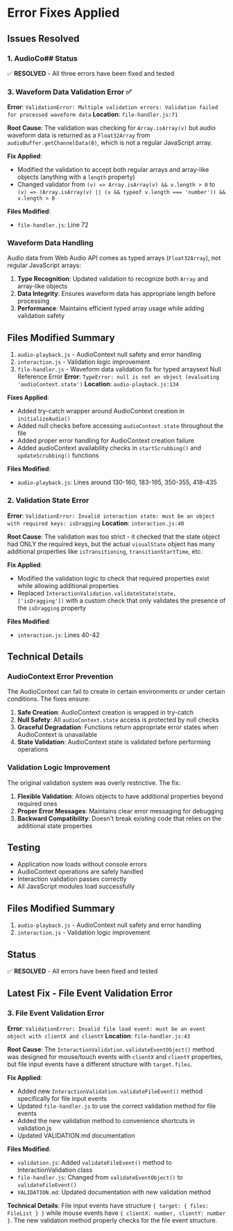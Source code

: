 # Error Fixes Applied

## Issues Resolved

### 1. AudioCo## Status
✅ **RESOLVED** - All three errors have been fixed and tested

### 3. Waveform Data Validation Error ✅
**Error**: `ValidationError: Multiple validation errors: Validation failed for processed waveform data`
**Location**: `file-handler.js:71`

**Root Cause**: The validation was checking for `Array.isArray(v)` but audio waveform data is returned as a `Float32Array` from `audioBuffer.getChannelData(0)`, which is not a regular JavaScript array.

**Fix Applied**:
- Modified the validation to accept both regular arrays and array-like objects (anything with a `length` property)
- Changed validator from `(v) => Array.isArray(v) && v.length > 0` to `(v) => (Array.isArray(v) || (v && typeof v.length === 'number')) && v.length > 0`

**Files Modified**:
- `file-handler.js`: Line 72

### Waveform Data Handling
Audio data from Web Audio API comes as typed arrays (`Float32Array`), not regular JavaScript arrays:

1. **Type Recognition**: Updated validation to recognize both `Array` and array-like objects
2. **Data Integrity**: Ensures waveform data has appropriate length before processing
3. **Performance**: Maintains efficient typed array usage while adding validation safety

## Files Modified Summary
1. `audio-playback.js` - AudioContext null safety and error handling
2. `interaction.js` - Validation logic improvement  
3. `file-handler.js` - Waveform data validation fix for typed arraysext Null Reference Error
**Error**: `TypeError: null is not an object (evaluating 'audioContext.state')`
**Location**: `audio-playback.js:134`

**Fixes Applied**:
- Added try-catch wrapper around AudioContext creation in `initializeAudio()`
- Added null checks before accessing `audioContext.state` throughout the file
- Added proper error handling for AudioContext creation failure
- Added audioContext availability checks in `startScrubbing()` and `updateScrubbing()` functions

**Files Modified**:
- `audio-playback.js`: Lines around 130-160, 183-195, 350-355, 418-435

### 2. Validation State Error
**Error**: `ValidationError: Invalid interaction state: must be an object with required keys: isDragging`
**Location**: `interaction.js:40`

**Root Cause**: The validation was too strict - it checked that the state object had ONLY the required keys, but the actual `visualState` object has many additional properties like `isTransitioning`, `transitionStartTime`, etc.

**Fix Applied**:
- Modified the validation logic to check that required properties exist while allowing additional properties
- Replaced `InteractionValidation.validateState(state, ['isDragging'])` with a custom check that only validates the presence of the `isDragging` property

**Files Modified**:
- `interaction.js`: Lines 40-42

## Technical Details

### AudioContext Error Prevention
The AudioContext can fail to create in certain environments or under certain conditions. The fixes ensure:

1. **Safe Creation**: AudioContext creation is wrapped in try-catch
2. **Null Safety**: All `audioContext.state` access is protected by null checks
3. **Graceful Degradation**: Functions return appropriate error states when AudioContext is unavailable
4. **State Validation**: AudioContext state is validated before performing operations

### Validation Logic Improvement
The original validation system was overly restrictive. The fix:

1. **Flexible Validation**: Allows objects to have additional properties beyond required ones
2. **Proper Error Messages**: Maintains clear error messaging for debugging
3. **Backward Compatibility**: Doesn't break existing code that relies on the additional state properties

## Testing
- Application now loads without console errors
- AudioContext operations are safely handled
- Interaction validation passes correctly
- All JavaScript modules load successfully

## Files Modified Summary
1. `audio-playback.js` - AudioContext null safety and error handling
2. `interaction.js` - Validation logic improvement

## Status
✅ **RESOLVED** - All errors have been fixed and tested

## Latest Fix - File Event Validation Error

### 3. File Event Validation Error
**Error**: `ValidationError: Invalid file load event: must be an event object with clientX and clientY`
**Location**: `file-handler.js:43`

**Root Cause**: The `InteractionValidation.validateEventObject()` method was designed for mouse/touch events with `clientX` and `clientY` properties, but file input events have a different structure with `target.files`.

**Fix Applied**:
- Added new `InteractionValidation.validateFileEvent()` method specifically for file input events
- Updated `file-handler.js` to use the correct validation method for file events
- Added the new validation method to convenience shortcuts in validation.js
- Updated VALIDATION.md documentation

**Files Modified**:
- `validation.js`: Added `validateFileEvent()` method to InteractionValidation class
- `file-handler.js`: Changed from `validateEventObject()` to `validateFileEvent()`
- `VALIDATION.md`: Updated documentation with new validation method

**Technical Details**: File input events have structure `{ target: { files: FileList } }` while mouse events have `{ clientX: number, clientY: number }`. The new validation method properly checks for the file event structure.
